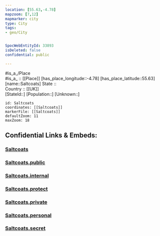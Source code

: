 ```yaml
---
location: [55.63,-4.78] 
mapzoom: [7,12] 
mapmarker: city 
type: City
tags:
- geo/City


SpocWebEntityId: 33893
isDeleted: false
confidential: public

---
```

#is_a_/Place  
#is_a_ :: [[Place]] 
[has_place_longitude::-4.78] 
[has_place_latitude::55.63] 
[name::Saltcoats] 
State ::  
Country :: [[UK]]  
[StateId::] 
[Population::] 
[Unknown::] 


```leaflet
id: Saltcoats
coordinates: [[Saltcoats]] 
markerFile: [[Saltcoats]] 
defaultZoom: 11 
maxZoom: 18
```


## Confidential Links & Embeds: 

### [Saltcoats](/_Standards/Earth/Continent/Europe/Europe~North/UK/Scotland/counties~Scotland/Ayshire~North/Saltcoats.md) 

### [Saltcoats.public](/_public/Earth/Continent/Europe/Europe~North/UK/Scotland/counties~Scotland/Ayshire~North/Saltcoats.public.md) 

### [Saltcoats.internal](/_internal/Earth/Continent/Europe/Europe~North/UK/Scotland/counties~Scotland/Ayshire~North/Saltcoats.internal.md) 

### [Saltcoats.protect](/_protect/Earth/Continent/Europe/Europe~North/UK/Scotland/counties~Scotland/Ayshire~North/Saltcoats.protect.md) 

### [Saltcoats.private](/_private/Earth/Continent/Europe/Europe~North/UK/Scotland/counties~Scotland/Ayshire~North/Saltcoats.private.md) 

### [Saltcoats.personal](/_personal/Earth/Continent/Europe/Europe~North/UK/Scotland/counties~Scotland/Ayshire~North/Saltcoats.personal.md) 

### [Saltcoats.secret](/_secret/Earth/Continent/Europe/Europe~North/UK/Scotland/counties~Scotland/Ayshire~North/Saltcoats.secret.md)

